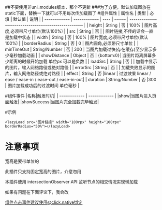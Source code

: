 ##不要使用非uni_modules版本，那个不更新
###为了方便，默认加载图放在static下面，替换一下就可以不用每次传加载图了
#组件属性
| 属性名		| 类型			| 必填	| 默认值	| 说明														|
| -------------	| -------------	| ----	| ------	| ------------------------------------------------------	|
| height		| String		| 否	| 100%		| 图片高度,必须带尺寸单位(默认100%)												|
| src			| String		| 否	|			| 图片链接,不传的话会一直是加载中状态													|
| width			| String		| 否	| 100%		| 图片宽度,必须带尺寸单位(默认100%)												|
| borderRadius	| String		| 否	| 0			| 图片圆角,必须带尺寸单位													|
| minTimeOut	| String/Number	| 否	| 300		| 当图片加载过快(存在缓存)至少显示多少毫秒加载动画			|
| showDistance	| Object		| 否	| {bottom:0}| 当图片距离屏幕多少距离的时候开始加载 单位px 可以是负数	|
| loadSrc		| String		| 否	|			| 加载中显示的图片，输入网络路径或绝对路径													|
| errorSrc		| String		| 否	|			| 加载失败显示的图片，输入网络路径或绝对路径											|
| effect		| String		| 否	|linear		| 过渡效果  linear / ease / ease-in / ease-out / ease-in-out|
| duration		| String/Number	| 否	|300		| 图片加载成功后的过渡时间 单位毫秒							|

#组件事件
|名称|触发时机|
| -------------	| -------------	| 
|show|当图片进入页面触发|
|showSuccess|当图片完全加载完毕触发|

#示例
```
<lazyLoad src="图片链接" width="100rpx" height="100rpx" borderRadius="50%"></lazyLoad>
```

# 注意事项

宽高是要带单位的

此插件只支持固定宽高的图片，介意勿用

本插件使用 intersectionObserver API 监听节点的相交情况实现懒加载

如果有问题在下面评论下，我会改

组件点击事件建议使用@click.native绑定



